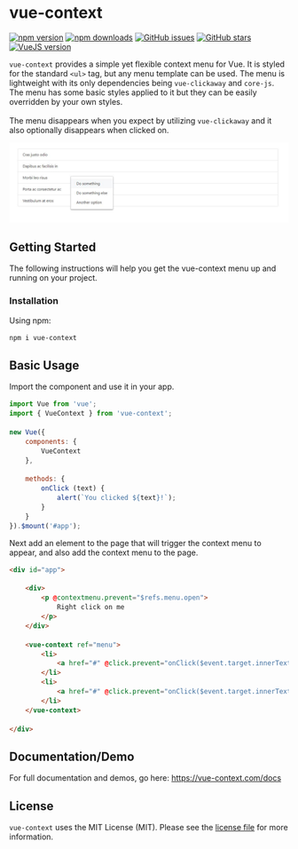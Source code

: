 # vue-context

[![npm version](https://img.shields.io/npm/v/vue-context.svg?style=for-the-badge)](https://www.npmjs.com/package/vue-context)
[![npm downloads](https://img.shields.io/npm/dt/vue-context.svg?style=for-the-badge)](https://www.npmjs.com/package/vue-context)
[![GitHub issues](https://img.shields.io/github/issues/rawilk/vue-context.svg?style=for-the-badge)](https://github.com/rawilk/vue-context/issues)
[![GitHub stars](https://img.shields.io/github/stars/rawilk/vue-context.svg?style=for-the-badge)](https://github.com/rawilk/vue-context/stargazers)
[![VueJS version](https://img.shields.io/badge/vue.js-2.x-green.svg?style=for-the-badge)](https://vuejs.org)

`vue-context` provides a simple yet flexible context menu for Vue. It is styled for the standard `<ul>` tag, but any menu template can be used.
The menu is lightweight with its only dependencies being `vue-clickaway` and `core-js`. The menu has some basic styles applied to it but they can be easily 
overridden by your own styles.
<br><br>
The menu disappears when you expect by utilizing `vue-clickaway` and it also optionally disappears when clicked on.

![Screenshot](screenshot.jpg)

## Getting Started

The following instructions will help you get the vue-context menu up and running on
your project.

### Installation

Using npm:
```bash
npm i vue-context
```

## Basic Usage

Import the component and use it in your app.

```js
import Vue from 'vue';
import { VueContext } from 'vue-context';

new Vue({
    components: {
        VueContext
    },
    
    methods: {
        onClick (text) {
            alert(`You clicked ${text}!`);
        }
    }
}).$mount('#app');
```

Next add an element to the page that will trigger the context menu to appear, and also add the context menu to the page.

```html
<div id="app">

    <div>
        <p @contextmenu.prevent="$refs.menu.open">
            Right click on me
        </p>    
    </div>
    
    <vue-context ref="menu">
        <li>
            <a href="#" @click.prevent="onClick($event.target.innerText)">Option 1</a>
        </li>
        <li>
            <a href="#" @click.prevent="onClick($event.target.innerText)">Option 2</a>
        </li>
    </vue-context>
    
</div>
```

## Documentation/Demo

For full documentation and demos, go here: https://vue-context.com/docs

## License

`vue-context` uses the MIT License (MIT). Please see the [license file](https://github.com/rawilk/vue-context/blob/master/LICENSE) for more information.
